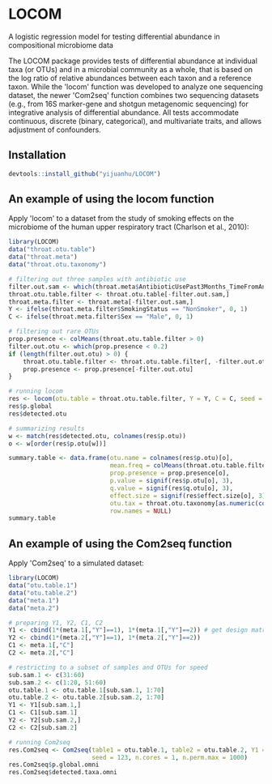 # LOCOM

A logistic regression model for testing differential abundance in compositional microbiome data

The LOCOM package provides tests of differential abundance at individual taxa (or OTUs) and in a microbial community as a whole, that is based on the log ratio of relative abundances between each taxon and a reference taxon. While the 'locom' function was developed to analyze one sequencing dataset, the newer 'Com2seq' function combines two sequencing datasets (e.g., from 16S marker-gene and shotgun metagenomic sequencing) for integrative analysis of differential abundance. All tests accommodate continuous, discrete (binary, categorical), and multivariate traits, and allows adjustment of confounders.

## Installation

```r
devtools::install_github("yijuanhu/LOCOM")
```

## An example of using the locom function

Apply 'locom' to a dataset from the study of smoking effects on the microbiome of the human upper respiratory tract (Charlson et al., 2010):

```r
library(LOCOM)
data("throat.otu.table")
data("throat.meta")
data("throat.otu.taxonomy")

# filtering out three samples with antibiotic use
filter.out.sam <- which(throat.meta$AntibioticUsePast3Months_TimeFromAntibioticUsage != "None")
throat.otu.table.filter <- throat.otu.table[-filter.out.sam,]
throat.meta.filter <- throat.meta[-filter.out.sam,]
Y <- ifelse(throat.meta.filter$SmokingStatus == "NonSmoker", 0, 1)
C <- ifelse(throat.meta.filter$Sex == "Male", 0, 1)

# filtering out rare OTUs
prop.presence <- colMeans(throat.otu.table.filter > 0)
filter.out.otu <- which(prop.presence < 0.2)
if (length(filter.out.otu) > 0) {
    throat.otu.table.filter <- throat.otu.table.filter[, -filter.out.otu]
    prop.presence <- prop.presence[-filter.out.otu]
}

# running locom
res <- locom(otu.table = throat.otu.table.filter, Y = Y, C = C, seed = 1, n.cores=4, n.perm.max = 1000)
res$p.global
res$detected.otu

# summarizing results
w <- match(res$detected.otu, colnames(res$p.otu))
o <- w[order(res$p.otu[w])]

summary.table <- data.frame(otu.name = colnames(res$p.otu)[o],
                            mean.freq = colMeans(throat.otu.table.filter/rowSums(throat.otu.table.filter))[o],
                            prop.presence = prop.presence[o],
                            p.value = signif(res$p.otu[o], 3),
                            q.value = signif(res$q.otu[o], 3),
                            effect.size = signif(res$effect.size[o], 3),
                            otu.tax = throat.otu.taxonomy[as.numeric(colnames(res$p.otu)[o]) + 1],
                            row.names = NULL)
summary.table
```

## An example of using the Com2seq function

Apply 'Com2seq' to a simulated dataset:

```r
library(LOCOM)
data("otu.table.1")
data("otu.table.2")
data("meta.1")
data("meta.2")

# preparing Y1, Y2, C1, C2
Y1 <- cbind(1*(meta.1[,"Y"]==1), 1*(meta.1[,"Y"]==2)) # get design matrix for a three-level factor
Y2 <- cbind(1*(meta.2[,"Y"]==1), 1*(meta.2[,"Y"]==2))
C1 <- meta.1[,"C"] 
C2 <- meta.2[,"C"] 

# restricting to a subset of samples and OTUs for speed
sub.sam.1 <- c(31:60)
sub.sam.2 <- c(1:20, 51:60)
otu.table.1 <- otu.table.1[sub.sam.1, 1:70]
otu.table.2 <- otu.table.2[sub.sam.2, 1:70]
Y1 <- Y1[sub.sam.1,]
C1 <- C1[sub.sam.1]
Y2 <- Y2[sub.sam.2,]
C2 <- C2[sub.sam.2]

# running Com2seq
res.Com2seq <- Com2seq(table1 = otu.table.1, table2 = otu.table.2, Y1 = Y1, Y2 = Y2, C1 = C1, C2 = C2, 
                       seed = 123, n.cores = 1, n.perm.max = 1000)
res.Com2seq$p.global.omni 
res.Com2seq$detected.taxa.omni 
```
